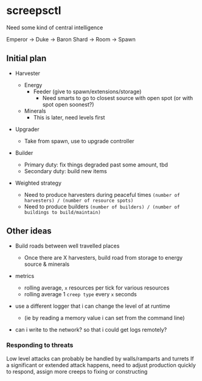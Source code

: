 # screepsctl


Need some kind of central intelligence


Emperor -> Duke -> Baron
Shard   -> Room -> Spawn



## Initial plan

* Harvester
	* Energy
		* Feeder (give to spawn/extensions/storage)
			* Need smarts to go to closest source with open spot (or with spot open soonest?)
	* Minerals
		* This is later, need levels first
* Upgrader
	* Take from spawn, use to upgrade controller
* Builder
	* Primary duty: fix things degraded past some amount, tbd
	* Secondary duty: build new items


* Weighted strategy
	* Need to produce harvesters during peaceful times `(number of harvesters) / (number of resource spots)`
	* Need to produce builders `(number of builders) / (number of buildings to build/maintain)`



## Other ideas

* Build roads between well travelled places
	* Once there are X harvesters, build road from storage to energy source & minerals

* metrics
	* rolling average, `x` resources per tick for various resources
	* rolling average 1 `creep type` every `x` seconds

* use a different logger that i can change the level of at runtime 
	* (ie by reading a memory value i can set from the command line)

* can i write to the network? so that i could get logs remotely?

### Responding to threats

Low level attacks can probably be handled by walls/ramparts and turrets
If a significant or extended attack happens, need to adjust production quickly to respond, assign more creeps to fixing or constructing 